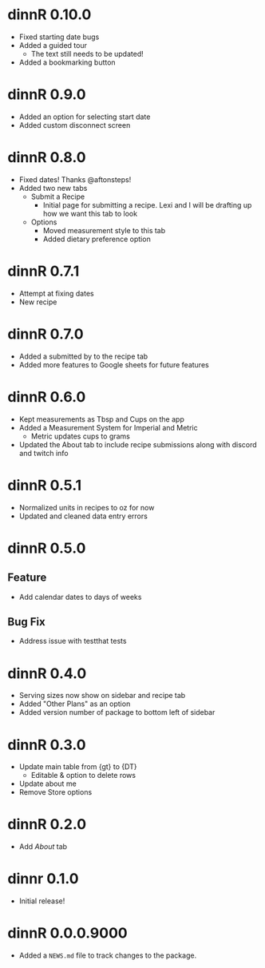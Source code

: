 # dinnR 0.10.0

- Fixed starting date bugs
- Added a guided tour
  - The text still needs to be updated!
- Added a bookmarking button

# dinnR 0.9.0

- Added an option for selecting start date
- Added custom disconnect screen

# dinnR 0.8.0

- Fixed dates! Thanks @aftonsteps!
- Added two new tabs
  - Submit a Recipe
    - Initial page for submitting a recipe. Lexi and I will be drafting up how we want this tab to look
  - Options
    - Moved measurement style to this tab
    - Added dietary preference option

# dinnR 0.7.1

- Attempt at fixing dates
- New recipe

# dinnR 0.7.0

- Added a submitted by to the recipe tab
- Added more features to Google sheets for future features

# dinnR 0.6.0

- Kept measurements as Tbsp and Cups on the app
- Added a Measurement System for Imperial and Metric
  - Metric updates cups to grams
- Updated the About tab to include recipe submissions along with discord and twitch info

# dinnR 0.5.1

- Normalized units in recipes to oz for now
- Updated and cleaned data entry errors

# dinnR 0.5.0

## Feature

- Add calendar dates to days of weeks

## Bug Fix

- Address issue with testthat tests

# dinnR 0.4.0

- Serving sizes now show on sidebar and recipe tab
- Added "Other Plans" as an option
- Added version number of package to bottom left of sidebar

# dinnR 0.3.0

- Update main table from {gt} to {DT}
    - Editable & option to delete rows
- Update about me
- Remove Store options

# dinnR 0.2.0

- Add *About* tab

# dinnr 0.1.0

- Initial release!

# dinnR 0.0.0.9000

* Added a `NEWS.md` file to track changes to the package.
